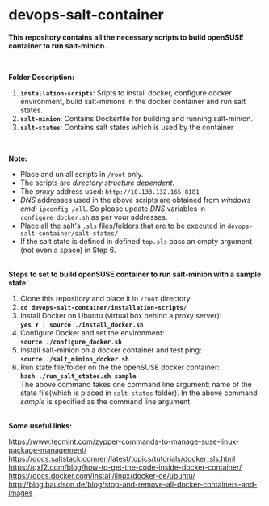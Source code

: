# devops-salt-container

**This repository contains all the necessary scripts to build openSUSE container to run salt-minion.** 

<br />

**Folder Description:**
1. **`installation-scripts`**: Sripts to install docker, configure docker environment, build salt-minions in the docker container and run salt states.
2. **`salt-minion`**: Contains Dockerfile for building and running salt-minion.
3. **`salt-states`**: Contains salt states which is used by the container

<br />

**Note:** 
- Place and un all scripts in `/root` only.
- The scripts are *directory structure dependent*.
- The *proxy* address used: `http://10.133.132.165:8181`
- *DNS* addresses used in the above scripts are obtained from *windows cmd*: `ipconfig /all`. So please update *DNS* variables in `configure_docker.sh` as per your addresses.
- Place all the salt's `.sls` files/folders that are to be executed in `devops-salt-container/salt-states/` 
- If the salt state is defined in defined `top.sls` pass an empty argument (not even a space) in Step 6.


<br />**Steps to set to build openSUSE container to run salt-minion with a sample state:**

1. Clone this repository and place it in `/root` directory
2. **`cd devops-salt-container/installation-scripts/`**
3. Install Docker on Ubuntu (virtual box behind a proxy server):
    <br />**`yes Y | source ./install_docker.sh`**
4. Configure Docker and set the environment:
    <br />**`source ./configure_docker.sh`**
5. Install salt-minion on a docker container and test ping:
    <br />**`source ./salt_minion_docker.sh`**
6. Run state file/folder on the the openSUSE docker container:
    <br />**`bash ./run_salt_states.sh sample`**
    <br />The above command takes one command line argument: name of the state file(which is placed in `salt-states` folder). In the above command *sample* is specified as the command line argument.


<br />**Some useful links:**

https://www.tecmint.com/zypper-commands-to-manage-suse-linux-package-management/
<br />https://docs.saltstack.com/en/latest/topics/tutorials/docker_sls.html
<br />https://qxf2.com/blog/how-to-get-the-code-inside-docker-container/
<br />https://docs.docker.com/install/linux/docker-ce/ubuntu/
<br />http://blog.baudson.de/blog/stop-and-remove-all-docker-containers-and-images
